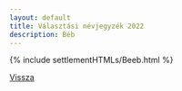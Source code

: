 ```yaml
---
layout: default
title: Választási névjegyzék 2022
description: Béb
---
```


{% include settlementHTMLs/Beeb.html %}

[Vissza](./)
